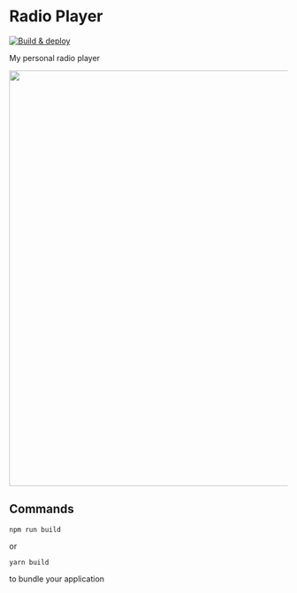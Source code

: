 # Radio Player

[![Build & deploy](https://github.com/blasferna/radio/actions/workflows/build-deploy.yml/badge.svg)](https://github.com/blasferna/radio/actions/workflows/build-deploy.yml)

My personal radio player 

<p align="center">
  <img src="https://user-images.githubusercontent.com/8385910/179075656-001a025d-d7aa-4fbf-8671-df426fa54e33.png" width="750" />
</p>



## Commands

```
npm run build
```

or

```
yarn build
```

to bundle your application
